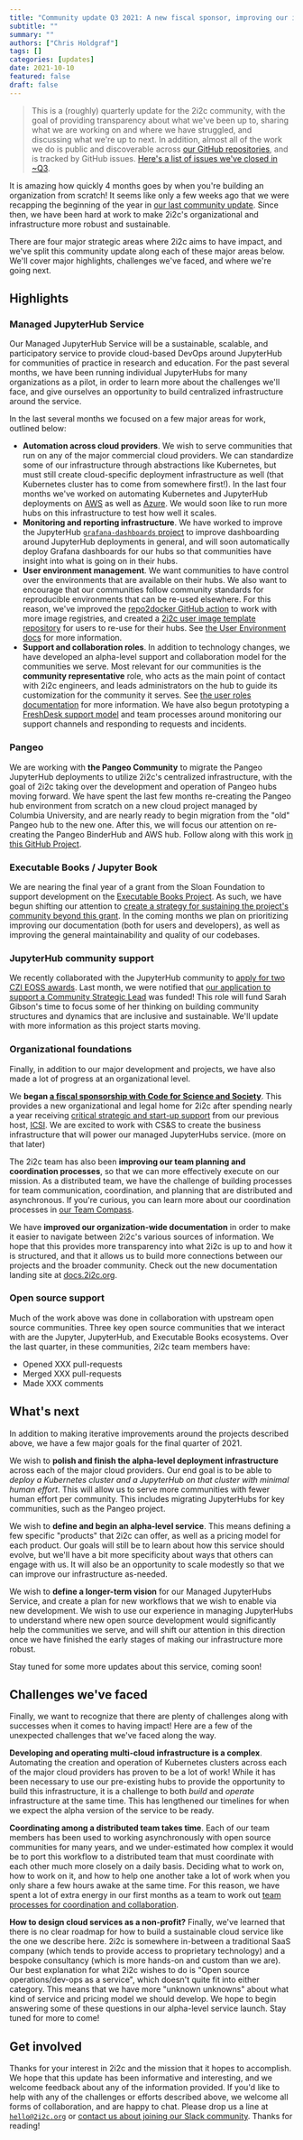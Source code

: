 ```yaml
---
title: "Community update Q3 2021: A new fiscal sponsor, improving our infrastructure, nearing an alpha launch."
subtitle: ""
summary: ""
authors: ["Chris Holdgraf"]
tags: []
categories: [updates]
date: 2021-10-10
featured: false
draft: false
---
```


> This is a (roughly) quarterly update for the 2i2c community, with the goal of providing transparency about what we've been up to, sharing what we are working on and where we have struggled, and discussing what we're up to next. In addition, almost all of the work we do is public and discoverable across [our GitHub repositories](https://github.com/2i2c-org/), and is tracked by GitHub issues. [Here's a list of issues we've closed in ~Q3](https://github.com/search?q=org%3A2i2c-org+type%3Aissue+is%3Aclosed+closed%3A%3E2021-06-01+-label%3A%22type%3A+team-sync%22+is%3Aissue&type=issues).

It is amazing how quickly 4 months goes by when you're building an organization from scratch! It seems like only a few weeks ago that we were recapping the beginning of the year in [our last community update](../six-month-update). Since then, we have been hard at work to make 2i2c's organizational and infrastructure more robust and sustainable.

There are four major strategic areas where 2i2c aims to have impact, and we've split this community update along each of these major areas below. We'll cover major highlights, challenges we've faced, and where we're going next.

## Highlights

### Managed JupyterHub Service

Our Managed JupyterHub Service will be a sustainable, scalable, and participatory service to provide cloud-based DevOps around JupyterHub for communities of practice in research and education. For the past several months, we have been running individual JupyterHubs for many organizations as a pilot, in order to learn more about the challenges we'll face, and give ourselves an opportunity to build centralized infrastructure around the service.

In the last several months we focused on a few major areas for work, outlined below:

- **Automation across cloud providers**. We wish to serve communities that run on any of the major commercial cloud providers. We can standardize some of our infrastructure through abstractions like Kubernetes, but must still create cloud-specific deployment infrastructure as well (that Kubernetes cluster has to come from somewhere first!). In the last four months we've worked on automating Kubernetes and JupyterHub deployments on [AWS](https://github.com/2i2c-org/pilot-hubs/issues/627) as well as [Azure](https://github.com/2i2c-org/pilot-hubs/issues/512). We would soon like to run more hubs on this infrastructure to test how well it scales.
- **Monitoring and reporting infrastructure**. We have worked to improve the JupyterHub [`grafana-dashboards` project](https://github.com/jupyterhub/grafana-dashboards) to improve dashboarding around JupyterHub deployments in general, and will soon automatically deploy Grafana dashboards for our hubs so that communities have insight into what is going on in their hubs. 
- **User environment management**. We want communities to have control over the environments that are available on their hubs. We also want to encourage that our communities follow community standards for reproducible environments that can be re-used elsewhere. For this reason, we've improved the [repo2docker GitHub action](https://github.com/jupyterhub/repo2docker-action) to work with more image registries, and created a [2i2c user image template repository](https://github.com/2i2c-org/hub-user-image-template) for users to re-use for their hubs. See [the User Environment docs](https://docs.2i2c.org/en/latest/admin/howto/environment.html#bring-your-own-docker-image) for more information.
- **Support and collaboration roles**. In addition to technology changes, we have developed an alpha-level support and collaboration model for the communities we serve. Most relevant for our communities is the **community representative** role, who acts as the main point of contact with 2i2c engineers, and leads administrators on the hub to guide its customization for the community it serves. See [the user roles documentation](https://docs.2i2c.org/en/latest/about/roles.html) for more information. We have also begun prototyping a [FreshDesk support model](https://docs.2i2c.org/en/latest/admin/howto/support.html) and team processes around monitoring our support channels and responding to requests and incidents.

### Pangeo

We are working with **the Pangeo Community** to migrate the Pangeo JupyterHub deployments to utilize 2i2c's centralized infrastructure, with the goal of 2i2c taking over the development and operation of Pangeo hubs moving forward. We have spent the last few months re-creating the Pangeo hub environment from scratch on a new cloud project managed by Columbia University, and are nearly ready to begin migration from the "old" Pangeo hub to the new one. After this, we will focus our attention on re-creating the Pangeo BinderHub and AWS hub. Follow along with this work [in this GitHub Project](https://github.com/orgs/2i2c-org/projects/16).

### Executable Books / Jupyter Book

We are nearing the final year of a grant from the Sloan Foundation to support development on the [Executable Books Project](https://executablebooks.org). As such, we have begun shifting our attention to [create a strategy for sustaining the project's community beyond this grant](https://github.com/executablebooks/meta/issues/493). In the coming months we plan on prioritizing improving our documentation (both for users and developers), as well as improving the general maintainability and quality of our codebases.

### JupyterHub community support

We recently collaborated with the JupyterHub community to [apply for two CZI EOSS awards](https://github.com/jupyterhub/team-compass/issues/380). Last month, we were notified that [our application to support a Community Strategic Lead](https://chanzuckerberg.com/eoss/proposals/jupyterhub-community-strategic-lead/) was funded! This role will fund Sarah Gibson's time to focus some of her thinking on building community structures and dynamics that are inclusive and sustainable. We'll update with more information as this project starts moving.

### Organizational foundations

Finally, in addition to our major development and projects, we have also made a lot of progress at an organizational level.

We **began [a fiscal sponsorship with Code for Science and Society](https://2i2c.org/posts/2021/css-announce/)**. This provides a new organizational and legal home for 2i2c after spending nearly a year receiving [critical strategic and start-up support](https://www.icsi.berkeley.edu/icsi/news/2021/08/2i2c-new-chapter) from our previous host, [ICSI](https://icsi.berkeley.edu). We are excited to work with CS&S to create the business infrastructure that will power our managed JupyterHubs service. (more on that later)

The 2i2c team has also been **improving our team planning and coordination processes**, so that we can more effectively execute on our mission. As a distributed team, we have the challenge of building processes for team communication, coordination, and planning that are distributed and asynchronous. If you're curious, you can learn more about our coordination processes in [our Team Compass](https://team-compass.2i2c.org/en/latest/practices/development.html).

We have **improved our organization-wide documentation** in order to make it easier to navigate between 2i2c's various sources of information. We hope that this provides more transparency into what 2i2c is up to and how it is structured, and that it allows us to build more connections between our projects and the broader community. Check out the new documentation landing site at [docs.2i2c.org](https://docs.2i2c.org).

### Open source support

Much of the work above was done in collaboration with upstream open source communities. Three key open source communities that we interact with are the Jupyter, JupyterHub, and Executable Books ecosystems. Over the last quarter, in these communities, 2i2c team members have:

- Opened XXX pull-requests
- Merged XXX pull-requests
- Made XXX comments

## What's next

In addition to making iterative improvements around the projects described above, we have a few major goals for the final quarter of 2021.

We wish to **polish and finish the alpha-level deployment infrastructure** across each of the major cloud providers. Our end goal is to be able to _deploy a Kubernetes cluster and a JupyterHub on that cluster with minimal human effort_. This will allow us to serve more communities with fewer human effort per community. This includes migrating JupyterHubs for key communities, such as the Pangeo project.

We wish to **define and begin an alpha-level service**. This means defining a few specific "products" that 2i2c can offer, as well as a pricing model for each product. Our goals will still be to learn about how this service should evolve, but we'll have a bit more specificity about ways that others can engage with us. It will also be an opportunity to scale modestly so that we can improve our infrastructure as-needed.

We wish to **define a longer-term vision** for our Managed JupyterHubs Service, and create a plan for new workflows that we wish to enable via new development. We wish to use our experience in managing JupyterHubs to understand where new open source development would significantly help the communities we serve, and will shift our attention in this direction once we have finished the early stages of making our infrastructure more robust.

Stay tuned for some more updates about this service, coming soon!

## Challenges we've faced

Finally, we want to recognize that there are plenty of challenges along with successes when it comes to having impact! Here are a few of the unexpected challenges that we've faced along the way.

**Developing and operating multi-cloud infrastructure is a complex**. Automating the creation and operation of Kubernetes clusters across each of the major cloud providers has proven to be a lot of work! While it has been necessary to use our pre-existing hubs to provide the opportunity to build this infrastructure, it is a challenge to both *build* and *operate* infrastructure at the same time. This has lengthened our timelines for when we expect the alpha version of the service to be ready.

**Coordinating among a distributed team takes time**. Each of our team members has been used to working asynchronously with open source communities for many years, and we under-estimated how complex it would be to port this workflow to a distributed team that must coordinate with each other much more closely on a daily basis. Deciding what to work on, how to work on it, and how to help one another take a lot of work when you only share a few hours awake at the same time. For this reason, we have spent a lot of extra energy in our first months as a team to work out [team processes for coordination and collaboration](https://team-compass.2i2c.org/en/latest/practices/development.html).

**How to design cloud services as a non-profit?** Finally, we've learned that there is no clear roadmap for how to build a sustainable cloud service like the one we describe here. 2i2c is somewhere in-between a traditional SaaS company (which tends to provide access to proprietary technology) and a bespoke consultancy (which is more hands-on and custom than we are). Our best explanation for what 2i2c wishes to do is "Open source operations/dev-ops as a service", which doesn't quite fit into either category. This means that we have more "unknown unknowns" about what kind of service and pricing model we should develop. We hope to begin answering some of these questions in our alpha-level service launch. Stay tuned for more to come!

## Get involved

Thanks for your interest in 2i2c and the mission that it hopes to accomplish.
We hope that this update has been informative and interesting, and we welcome feedback about any of the information provided. If you'd like to help with any of the challenges or efforts described above, we welcome all forms of collaboration, and are happy to chat. Please drop us a line at [`hello@2i2c.org`](mailto:hello@2i2c.org) or [contact us about joining our Slack community](https://2i2c.org/#contact). Thanks for reading!




